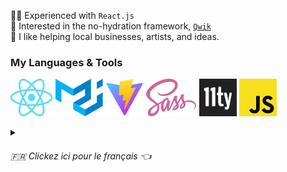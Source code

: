 👨‍💻 Experienced with `React.js`  
🚀 Interested in the no-hydration framework, [`Qwik`](https://qwik.builder.io/)  
🤝 I like helping local businesses, artists, and ideas.  

### My Languages & Tools

![React.js](images/react.svg)
![MUI](images/mui.svg)
![Vite.js](images/vitejs.svg)
![Sass](images/sass.svg)
![Eleventy.js](images/11ty.svg)
![JavaScript](images/js.svg)



<details>
  <summary><h6>🇫🇷 Clickez ici pour le français 👈</h6></summary>
  
📐 Passionné l'expérience utilisateur, j'ai récemment été captivé par le livre "The Design of Everyday Things" de Don Norman.

🗺 Ayant déménagé à Caen, en Normandie, depuis les États-Unis en janvier 2022, j'ai rapidement été séduit par le mode de vie ici. Je suis enthousiaste à l'idée de m'intégrer pleinement dans la culture locale.

👨‍💻 En tant que programmeur compétent, je possède une solide expérience dans le développement avec React. Mon objectif est d'optimiser les fonctionnalités et de créer des interfaces utilisateur intuitives. Je suis également un apprenant passionné, prêt à surmonter tous les obstacles pour continuer à évoluer.
  
<a href="mailto: hey@jamesmit.dev?subject=Parlons de la programmation!">Contactez-moi si vous voulez en parler !</a>

<!--More comprehensive tracking provided by Y HYPE-->
![](https://hit.yhype.me/github/profile?user_id=12516538)
</details>
